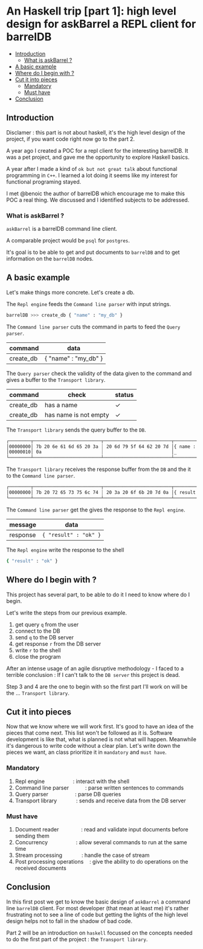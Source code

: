 # An Haskell trip [part 1]: high level design for askBarrel a REPL client for barrelDB

- [Introduction](#introduction)
  - [What is askBarrel ?](#what-is-askbarrel-)
- [A basic example](#a-basic-example)
- [Where do I begin with ?](#where-do-i-begin-with-)
- [Cut it into pieces](#cut-it-into-pieces)
  - [Mandatory](#mandatory)
  - [Must have](#must-have)
- [Conclusion](#conclusion)

## Introduction

Disclamer : this part is not about haskell, it's the high level design of the project, if you want code right now go to the part 2.

A year ago I created a POC for a repl client for the interesting barrelDB. It was a pet project, and gave me the opportunity to explore Haskell basics.

A year after I made a kind of `ok but not great talk` about functional programming in `C++`. I learned a lot doing it seems like my interest for functional programing stayed.

I met @benoic the author of barrelDB which encourage me to make this POC a real thing. We discussed and I identified subjects to be addressed.

### What is askBarrel ?

`askBarrel` is a barrelDB command line client.

A comparable project would be `psql` for `postgres`.

It's goal is to be able to get and put documents to `barrelDB` and to get information on the `barrelDB` nodes.

## A basic example

Let's make things more concrete. Let's create a db.

The `Repl engine` feeds the `Command line parser` with input strings.

```bash
barrelDB >>> create_db { "name" : "my_db" }
```

The `Command line parser` cuts the command in parts to feed the `Query parser`.

| command   | data                 |
| --------- | -------------------- |
| create_db | { "name" : "my_db" } |

The `Query parser` check the validity of the data given to the command and gives a buffer to the `Transport library`.

| command   | check                 | status   |
| --------- | --------------------- | -------- |
| create_db | has a name            | &#10003; |
| create_db | has name is not empty | &#10003; |


The `Transport library` sends the query buffer to the `DB`.

```bash
┌────────┬─────────────────────────┬─────────────────────────┬────────┬────────┐
│00000000│ 7b 20 6e 61 6d 65 20 3a ┊ 20 6d 79 5f 64 62 20 7d │{ name :┊ my_db }│
│00000010│ 0a                      ┊                         │_       ┊        │
└────────┴─────────────────────────┴─────────────────────────┴────────┴────────┘
```

The `Transport library` receives the response buffer from the `DB` and the it to the `Command line parser`.

```bash
┌────────┬─────────────────────────┬─────────────────────────┬────────┬────────┐
│00000000│ 7b 20 72 65 73 75 6c 74 ┊ 20 3a 20 6f 6b 20 7d 0a │{ result┊ : ok }_│
└────────┴─────────────────────────┴─────────────────────────┴────────┴────────┘
```

The `Command line parser` get the gives the response to the `Repl engine`.

| message  | data                  |
| -------- | --------------------- |
| response | `{ "result" : "ok" }` |

The `Repl engine` write the response to the shell

```bash
{ "result" : "ok" }
```

<!-- big drawing with all the different parts and helicopter -->

## Where do I begin with ?

This project has several part, to be able to do it I need to know where do I begin.

<!-- my brain (small) my problem (big) -->

Let's write the steps from our previous example.

1. get query `q` from the user
2. connect to the DB
3. send `q` to the DB server
4. get response `r` from the DB server
5. write `r` to the shell
6. close the program


After an intense usage of an agile disruptive methodology - I faced to a terrible conclusion :
  If I can't talk to the `DB server` this project is dead.

<!-- muted crossed scotch head in a form of a DB -->

Step 3 and 4 are the one to begin with so the first part I'll work on will be the ... `Transport library`.

## Cut it into pieces

Now that we know where we will work first. It's good to have an idea of the pieces that come next.
This list won't be followed as it is. Software development is like that, what is planned is not what will happen.
Meanwhile it's dangerous to write code without a clear plan. Let's write down the pieces we want, an class prioritize it in `mandatory` and `must have`.

### Mandatory

1. Repl engine                   : interact with the shell
2. Command line parser           : parse written sentences to commands
3. Query parser                  : parse DB queries
4. Transport library             : sends and receive data from the DB server

### Must have

1. Document reader               : read and validate input documents before sending them
2. Concurrency                   : allow several commands to run at the same time
3. Stream processing             : handle the case of stream
4. Post processing operations    : give the ability to do operations on the received documents

## Conclusion

In this first post we get to know the basic design of `askBarrel` a command line `barrelDB` client. For most developer (that mean at least me) it's rather frustrating not to see a line of code but getting the lights of the high level design helps not to fall in the shadow of bad code.

Part 2 will be an introduction on `haskell` focussed on the concepts needed to do the first part of the project :
the `Transport library`.